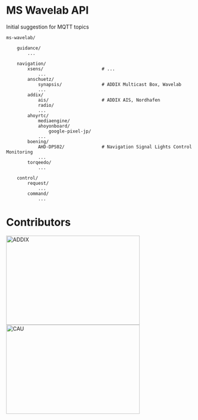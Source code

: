 ---
---

# MS Wavelab API

Initial suggestion for MQTT topics

```
ms-wavelab/

    guidance/
        ...

    navigation/
        xsens/                      # ...
            ...
        anschuetz/
            synapsis/               # ADDIX Multicast Box, Wavelab
            ...
        addix/
            ais/                    # ADDIX AIS, Nordhafen
            radio/
            ...
        ahoyrtc/
            mediaengine/
            ahoyonboard/
                google-pixel-jp/
            ...
        boening/
            AHD-DPS02/              # Navigation Signal Lights Control Monitoring
            ...
        torqeedo/
            ...
            
    control/
        request/
            ...
        command/
            ...
```

# Contributors

<a href="https://www.addix.net/">
<img src="/assets/images/ADDIX.png" alt="ADDIX" width="360" height="240">
</a>

<a href="https://www.uni-kiel.de/de/">
<img src="/assets/images/CAU.png" alt="CAU" width="360" height="240">
</a>
